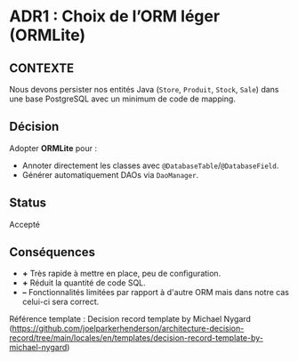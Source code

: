 # ADR1 : Choix de l’ORM léger (ORMLite)

## CONTEXTE
Nous devons persister nos entités Java (`Store`, `Produit`, `Stock`, `Sale`) dans une base PostgreSQL avec un minimum de code de mapping. 

## Décision
Adopter **ORMLite** pour :
- Annoter directement les classes avec `@DatabaseTable`/`@DatabaseField`.  
- Générer automatiquement DAOs via `DaoManager`.  

## Status
Accepté

## Conséquences
- **+** Très rapide à mettre en place, peu de configuration.  
- **+** Réduit la quantité de code SQL. 
- **–** Fonctionnalités limitées par rapport à d'autre ORM mais dans notre cas celui-ci sera correct.


Référence template : Decision record template by Michael Nygard (https://github.com/joelparkerhenderson/architecture-decision-record/tree/main/locales/en/templates/decision-record-template-by-michael-nygard)




